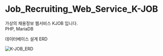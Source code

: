 # Job_Recruiting_Web_Service_K-JOB
가상의 채용정보 웹서비스 KJOB 입니다.  
PHP, MariaDB  

데이터베이스 설계 ERD  

![K-JOB_ERD](https://user-images.githubusercontent.com/20104945/91297417-403ed300-e7d9-11ea-9479-c3652cdcbc11.png)


